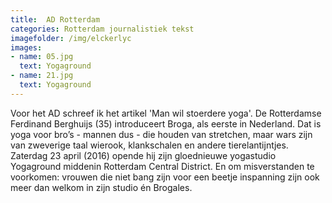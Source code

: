 ```yaml
---
title:  AD Rotterdam
categories: Rotterdam journalistiek tekst 
imagefolder: /img/elckerlyc
images:
- name: 05.jpg
  text: Yogaground
- name: 21.jpg
  text: Yogaground
---
```


Voor het AD schreef ik het artikel 'Man wil stoerdere yoga'. De Rotterdamse Ferdinand Berghuijs (35) introduceert Broga, als eerste in Nederland. Dat is yoga voor bro’s - mannen dus - die houden van stretchen, maar wars zijn van zweverige taal wierook, klankschalen en andere tierelantijntjes. Zaterdag 23 april (2016) opende hij zijn gloednieuwe yogastudio Yogaground middenin Rotterdam Central District. En om misverstanden te voorkomen: vrouwen die niet bang zijn voor een beetje inspanning zijn ook meer dan welkom in zijn studio én Brogales. 
